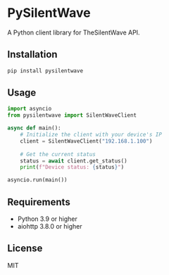 # PySilentWave

A Python client library for TheSilentWave API.

## Installation

```bash
pip install pysilentwave
```

## Usage

```python
import asyncio
from pysilentwave import SilentWaveClient

async def main():
    # Initialize the client with your device's IP
    client = SilentWaveClient("192.168.1.100")
    
    # Get the current status
    status = await client.get_status()
    print(f"Device status: {status}")

asyncio.run(main())
```

## Requirements

- Python 3.9 or higher
- aiohttp 3.8.0 or higher

## License

MIT
